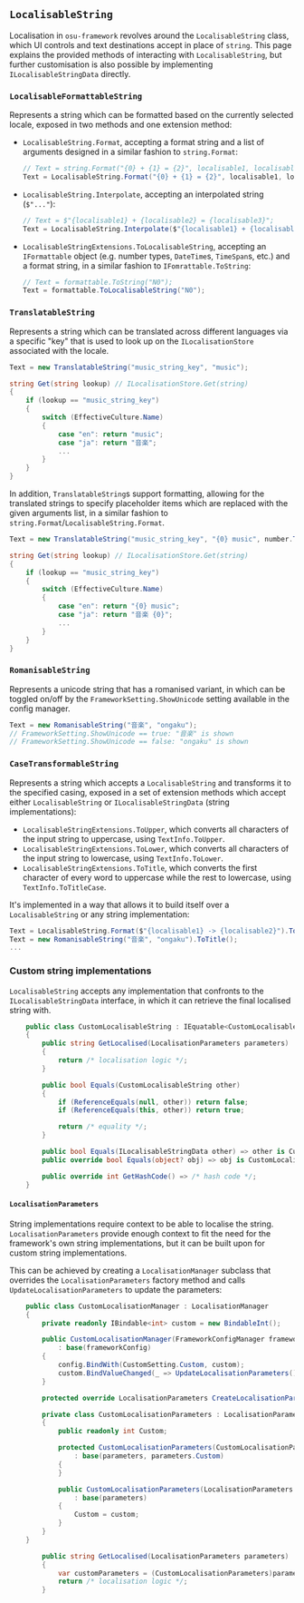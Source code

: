 ## `LocalisableString`

Localisation in `osu-framework` revolves around the `LocalisableString` class, which UI controls and text destinations accept in place of `string`. This page explains the provided methods of interacting with `LocalisableString`, but further customisation is also possible by implementing `ILocalisableStringData` directly.

### `LocalisableFormattableString`

Represents a string which can be formatted based on the currently selected locale, exposed in two methods and one extension method:
 - `LocalisableString.Format`, accepting a format string and a list of arguments designed in a similar fashion to `string.Format`:
   
   ```csharp
   // Text = string.Format("{0} + {1} = {2}", localisable1, localisable2, localisable3);
   Text = LocalisableString.Format("{0} + {1} = {2}", localisable1, localisable2, localisable3);
   ```
 
 - `LocalisableString.Interpolate`, accepting an interpolated string (`$"..."`):

   ```csharp
   // Text = $"{localisable1} + {localisable2} = {localisable3}";
   Text = LocalisableString.Interpolate($"{localisable1} + {localisable2} = {localisable3}");
   ```

 - `LocalisableStringExtensions.ToLocalisableString`, accepting an `IFormattable` object (e.g. number types, `DateTime`s, `TimeSpan`s, etc.) and a format string, in a similar fashion to `IFomrattable.ToString`:

   ```csharp
   // Text = formattable.ToString("N0");
   Text = formattable.ToLocalisableString("N0");
   ```

### `TranslatableString`

Represents a string which can be translated across different languages via a specific "key" that is used to look up on the `ILocalisationStore` associated with the locale.
```csharp
Text = new TranslatableString("music_string_key", "music");

string Get(string lookup) // ILocalisationStore.Get(string)
{
    if (lookup == "music_string_key")
    {
        switch (EffectiveCulture.Name)
        {
            case "en": return "music";
            case "ja": return "音楽";
            ...
        }
    }
}
```

In addition, `TranslatableString`s support formatting, allowing for the translated strings to specify placeholder items which are replaced with the given arguments list, in a similar fashion to `string.Format`/`LocalisableString.Format`.
```csharp
Text = new TranslatableString("music_string_key", "{0} music", number.ToLocalisableString("0.00%"));

string Get(string lookup) // ILocalisationStore.Get(string)
{
    if (lookup == "music_string_key")
    {
        switch (EffectiveCulture.Name)
        {
            case "en": return "{0} music";
            case "ja": return "音楽 {0}";
            ...
        }
    }
}
```

### `RomanisableString`

Represents a unicode string that has a romanised variant, in which can be toggled on/off by the `FrameworkSetting.ShowUnicode` setting available in the config manager.
```csharp
Text = new RomanisableString("音楽", "ongaku");
// FrameworkSetting.ShowUnicode == true: "音楽" is shown
// FrameworkSetting.ShowUnicode == false: "ongaku" is shown
```

### `CaseTransformableString`

Represents a string which accepts a `LocalisableString` and transforms it to the specified casing, exposed in a set of extension methods which accept either `LocalisableString` or `ILocalisableStringData` (string implementations):
 - `LocalisableStringExtensions.ToUpper`, which converts all characters of the input string to uppercase, using `TextInfo.ToUpper`.
 - `LocalisableStringExtensions.ToLower`, which converts all characters of the input string to lowercase, using `TextInfo.ToLower`.
 - `LocalisableStringExtensions.ToTitle`, which converts the first character of every word to uppercase while the rest to lowercase, using `TextInfo.ToTitleCase`.

It's implemented in a way that allows it to build itself over a `LocalisableString` or any string implementation:
```csharp
Text = LocalisableString.Format($"{localisable1} -> {localisable2}").ToUpper();
Text = new RomanisableString("音楽", "ongaku").ToTitle();
...
```

### Custom string implementations

`LocalisableString` accepts any implementation that confronts to the `ILocalisableStringData` interface, in which it can retrieve the final localised string with.
```csharp
    public class CustomLocalisableString : IEquatable<CustomLocalisableString>, ILocalisableStringData
    {
        public string GetLocalised(LocalisationParameters parameters)
        {
            return /* localisation logic */;
        }

        public bool Equals(CustomLocalisableString other)
        {
            if (ReferenceEquals(null, other)) return false;
            if (ReferenceEquals(this, other)) return true;

            return /* equality */;
        }

        public bool Equals(ILocalisableStringData other) => other is CustomLocalisableString custom && Equals(custom);
        public override bool Equals(object? obj) => obj is CustomLocalisableString custom && Equals(custom);

        public override int GetHashCode() => /* hash code */;
    }
```

#### `LocalisationParameters`

String implementations require context to be able to localise the string. `LocalisationParameters` provide enough context to fit the need for the framework's own string implementations, but it can be built upon for custom string implementations.

This can be achieved by creating a `LocalisationManager` subclass that overrides the `LocalisationParameters` factory method and calls `UpdateLocalisationParameters` to update the parameters:
```csharp
    public class CustomLocalisationManager : LocalisationManager
    {
        private readonly IBindable<int> custom = new BindableInt();

        public CustomLocalisationManager(FrameworkConfigManager frameworkConfig, CustomConfigManager config)
            : base(frameworkConfig)
        {
            config.BindWith(CustomSetting.Custom, custom);
            custom.BindValueChanged(_ => UpdateLocalisationParameters(), true);
        }

        protected override LocalisationParameters CreateLocalisationParameters() => new CustomLocalisationParameters(base.CreateLocalisationParameters(), custom.Value);

        private class CustomLocalisationParameters : LocalisationParameters
        {
            public readonly int Custom;

            protected CustomLocalisationParameters(CustomLocalisationParameters parameters)
                : base(parameters, parameters.Custom)
            {
            }

            public CustomLocalisationParameters(LocalisationParameters parameters, int custom)
                : base(parameters)
            {
                Custom = custom;
            }
        }
    }
```
```csharp
        public string GetLocalised(LocalisationParameters parameters)
        {
            var customParameters = (CustomLocalisationParameters)parameters;
            return /* localisation logic */;
        }
```